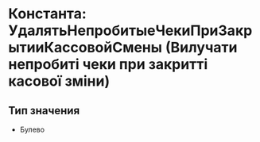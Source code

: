 ﻿# Константа: УдалятьНепробитыеЧекиПриЗакрытииКассовойСмены (Вилучати непробиті чеки при закритті касової зміни)

## Тип значения

- Булево

